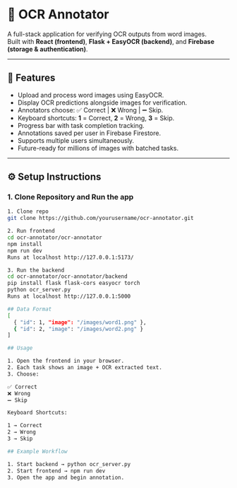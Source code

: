 # 📝 OCR Annotator

A full-stack application for verifying OCR outputs from word images.  
Built with **React (frontend)**, **Flask + EasyOCR (backend)**, and **Firebase (storage & authentication)**.

---

## 🚀 Features
- Upload and process word images using EasyOCR.
- Display OCR predictions alongside images for verification.
- Annotators choose: ✅ Correct | ❌ Wrong | ➖ Skip.
- Keyboard shortcuts: **1** = Correct, **2** = Wrong, **3** = Skip.
- Progress bar with task completion tracking.
- Annotations saved per user in Firebase Firestore.
- Supports multiple users simultaneously.
- Future-ready for millions of images with batched tasks.

---

## ⚙️ Setup Instructions

### 1. Clone Repository and Run the app
```bash
1. Clone repo
git clone https://github.com/yourusername/ocr-annotator.git

2. Run frontend
cd ocr-annotator/ocr-annotator
npm install
npm run dev
Runs at localhost http://127.0.0.1:5173/

3. Run the backend
cd ocr-annotator/ocr-annotator/backend
pip install flask flask-cors easyocr torch
python ocr_server.py
Runs at localhost http://127.0.0.1:5000 

## Data Format
[
  { "id": 1, "image": "/images/word1.png" },
  { "id": 2, "image": "/images/word2.png" }
]

## Usage

1. Open the frontend in your browser.
2. Each task shows an image + OCR extracted text.
3. Choose:

✅ Correct
❌ Wrong
➖ Skip

Keyboard Shortcuts:

1 → Correct
2 → Wrong
3 → Skip

## Example Workflow

1. Start backend → python ocr_server.py
2. Start frontend → npm run dev
3. Open the app and begin annotation.